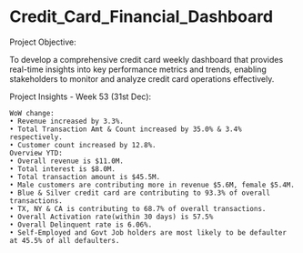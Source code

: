 # Credit_Card_Financial_Dashboard
Project Objective:

To develop a comprehensive credit card weekly dashboard that provides real-time insights into key performance metrics and trends, enabling stakeholders to monitor and analyze credit card operations effectively.

Project Insights - Week 53 (31st Dec):
	
 	WoW change:	
 	• Revenue increased by 3.3%.
	• Total Transaction Amt & Count increased by 35.0% & 3.4% respectively.
	• Customer count increased by 12.8%.
	Overview YTD:
	• Overall revenue is $11.0M.
	• Total interest is $8.0M.
	• Total transaction amount is $45.5M.
	• Male customers are contributing more in revenue $5.6M, female $5.4M.
	• Blue & Silver credit card are contributing to 93.3% of overall transactions.
	• TX, NY & CA is contributing to 68.7% of overall transactions.
	• Overall Activation rate(within 30 days) is 57.5%
	• Overall Delinquent rate is 6.06%.
	• Self-Employed and Govt Job holders are most likely to be defaulter at 45.5% of all defaulters.
